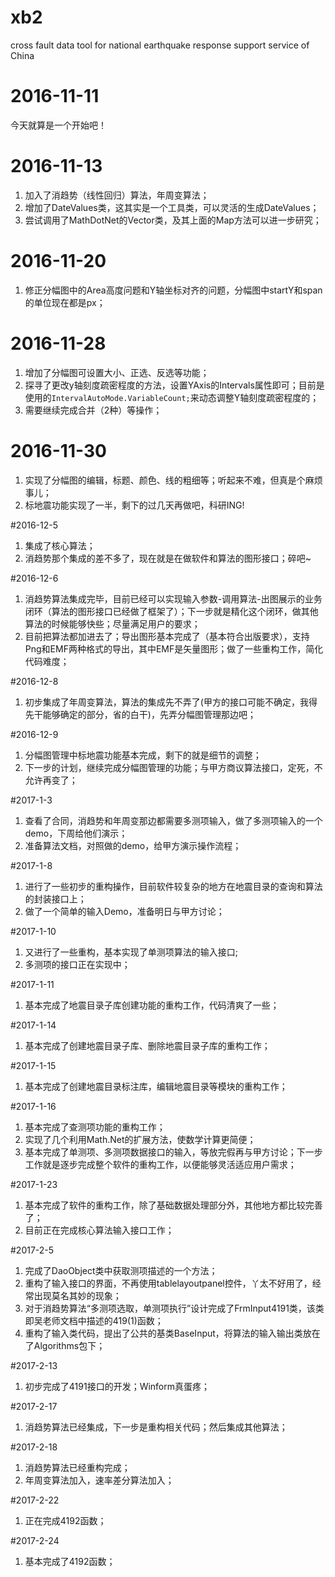 # xb2
cross fault data tool for national earthquake response support service of China
# 2016-11-11
今天就算是一个开始吧！

# 2016-11-13
1. 加入了消趋势（线性回归）算法，年周变算法；
2. 增加了DateValues类，这其实是一个工具类，可以灵活的生成DateValues；
3. 尝试调用了MathDotNet的Vector类，及其上面的Map方法可以进一步研究；

# 2016-11-20
1. 修正分幅图中的Area高度问题和Y轴坐标对齐的问题，分幅图中startY和span的单位现在都是px；

# 2016-11-28
1. 增加了分幅图可设置大小、正选、反选等功能；
2. 探寻了更改y轴刻度疏密程度的方法，设置YAxis的Intervals属性即可；目前是使用的`IntervalAutoMode.VariableCount;`来动态调整Y轴刻度疏密程度的；
3. 需要继续完成合并（2种）等操作；

# 2016-11-30
1. 实现了分幅图的编辑，标题、颜色、线的粗细等；听起来不难，但真是个麻烦事儿；
2. 标地震功能实现了一半，剩下的过几天再做吧，科研ING!

#2016-12-5
1. 集成了核心算法；
2. 消趋势那个集成的差不多了，现在就是在做软件和算法的图形接口；碎吧~

#2016-12-6
1. 消趋势算法集成完毕，目前已经可以实现输入参数-调用算法-出图展示的业务闭环（算法的图形接口已经做了框架了）；下一步就是精化这个闭环，做其他算法的时候能够快些；尽量满足用户的要求；
2. 目前把算法都加进去了；导出图形基本完成了（基本符合出版要求），支持Png和EMF两种格式的导出，其中EMF是矢量图形；做了一些重构工作，简化代码难度；

#2016-12-8
1. 初步集成了年周变算法，算法的集成先不弄了(甲方的接口可能不确定，我得先干能够确定的部分，省的白干)，先弄分幅图管理那边吧；

#2016-12-9
1. 分幅图管理中标地震功能基本完成，剩下的就是细节的调整；
2. 下一步的计划，继续完成分幅图管理的功能；与甲方商议算法接口，定死，不允许再变了；

#2017-1-3
1. 查看了合同，消趋势和年周变那边都需要多测项输入，做了多测项输入的一个demo，下周给他们演示；
2. 准备算法文档，对照做的demo，给甲方演示操作流程；

#2017-1-8
1. 进行了一些初步的重构操作，目前软件较复杂的地方在地震目录的查询和算法的封装接口上；
2. 做了一个简单的输入Demo，准备明日与甲方讨论；

#2017-1-10
1. 又进行了一些重构，基本实现了单测项算法的输入接口;
2. 多测项的接口正在实现中；

#2017-1-11
1. 基本完成了地震目录子库创建功能的重构工作，代码清爽了一些；

#2017-1-14
1. 基本完成了创建地震目录子库、删除地震目录子库的重构工作；

#2017-1-15
1. 基本完成了创建地震目录标注库，编辑地震目录等模块的重构工作；

#2017-1-16
1. 基本完成了查测项功能的重构工作；
2. 实现了几个利用Math.Net的扩展方法，使数学计算更简便；
3. 基本完成了单测项、多测项数据接口的输入，等放完假再与甲方讨论；下一步工作就是逐步完成整个软件的重构工作，以便能够灵活适应用户需求；

#2017-1-23
1. 基本完成了软件的重构工作，除了基础数据处理部分外，其他地方都比较完善了；
2. 目前正在完成核心算法输入接口工作；

#2017-2-5
1. 完成了DaoObject类中获取测项描述的一个方法；
2. 重构了输入接口的界面，不再使用tablelayoutpanel控件，丫太不好用了，经常出现莫名其妙的现象；
3. 对于消趋势算法“多测项选取，单测项执行”设计完成了FrmInput4191类，该类即吴老师文档中描述的419(1)函数；
4. 重构了输入类代码，提出了公共的基类BaseInput，将算法的输入输出类放在了Algorithms包下；

#2017-2-13
1. 初步完成了4191接口的开发；Winform真蛋疼；

#2017-2-17
1. 消趋势算法已经集成，下一步是重构相关代码；然后集成其他算法；

#2017-2-18
1. 消趋势算法已经重构完成；
2. 年周变算法加入，速率差分算法加入；

#2017-2-22
1. 正在完成4192函数；

#2017-2-24
1. 基本完成了4192函数；

